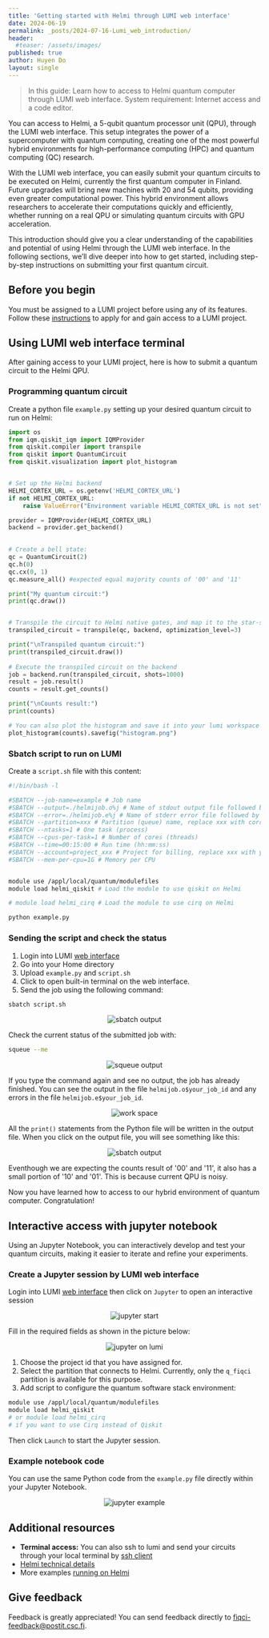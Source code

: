 ```yaml
---
title: 'Getting started with Helmi through LUMI web interface'
date: 2024-06-19
permalink: _posts/2024-07-16-Lumi_web_introduction/
header:
  #teaser: /assets/images/
published: true
author: Huyen Do
layout: single
---
```


> In this guide: Learn how to access to Helmi quantum computer through LUMI web interface.
> System requirement: Internet access and a code editor.

You can access to Helmi, a 5-qubit quantum processor unit (QPU), through the LUMI web interface. This setup integrates the power of a supercomputer with quantum computing, creating one of the most powerful hybrid environments for high-performance computing (HPC) and quantum computing (QC) research.

With the LUMI web interface, you can easily submit your quantum circuits to be executed on Helmi, currently the first quantum computer in Finland. Future upgrades will bring new machines with 20 and 54 qubits, providing even greater computational power. This hybrid environment allows researchers to accelerate their computations quickly and efficiently, whether running on a real QPU or simulating quantum circuits with GPU acceleration.

This introduction should give you a clear understanding of the capabilities and potential of using Helmi through the LUMI web interface. In the following sections, we’ll dive deeper into how to get started, including step-by-step instructions on submitting your first quantum circuit.

## Before you begin

You must be assigned to a LUMI project before using any of its features. Follow these [instructions](https://docs.csc.fi/accounts/how-to-create-new-project/#how-to-create-finnish-lumi-projects) to apply for and gain access to a LUMI project.

## Using LUMI web interface terminal

After gaining access to your LUMI project, here is how to submit a quantum circuit to the Helmi QPU.

### Programming quantum circuit

Create a python file `example.py` setting up your desired quantum circuit to run on Helmi:

```python
import os
from iqm.qiskit_iqm import IQMProvider
from qiskit.compiler import transpile
from qiskit import QuantumCircuit
from qiskit.visualization import plot_histogram


# Set up the Helmi backend
HELMI_CORTEX_URL = os.getenv('HELMI_CORTEX_URL')
if not HELMI_CORTEX_URL:
    raise ValueError("Environment variable HELMI_CORTEX_URL is not set")

provider = IQMProvider(HELMI_CORTEX_URL)
backend = provider.get_backend()

  
# Create a bell state: 
qc = QuantumCircuit(2)
qc.h(0)
qc.cx(0, 1)
qc.measure_all() #expected equal majority counts of '00' and '11'

print("My quantum circuit:")
print(qc.draw())


# Transpile the circuit to Helmi native gates, and map it to the star-shape topology backend
transpiled_circuit = transpile(qc, backend, optimization_level=3)

print("\nTranspiled quantum circuit:")
print(transpiled_circuit.draw())
  
# Execute the transpiled circuit on the backend
job = backend.run(transpiled_circuit, shots=1000)
result = job.result()
counts = result.get_counts()

print("\nCounts result:")
print(counts)

# You can also plot the histogram and save it into your lumi workspace
plot_histogram(counts).savefig("histogram.png")
```

### Sbatch script to run on LUMI

Create a `script.sh` file with this content:

```bash
#!/bin/bash -l

#SBATCH --job-name=example # Job name
#SBATCH --output=./helmijob.o%j # Name of stdout output file followed by the job ID
#SBATCH --error=./helmijob.e%j # Name of stderr error file followed by the job ID
#SBATCH --partition=xxx # Partition (queue) name, replace xxx with correct partition
#SBATCH --ntasks=1 # One task (process)
#SBATCH --cpus-per-task=1 # Number of cores (threads)
#SBATCH --time=00:15:00 # Run time (hh:mm:ss)
#SBATCH --account=project_xxx # Project for billing, replace xxx with your own project_id
#SBATCH --mem-per-cpu=1G # Memory per CPU


module use /appl/local/quantum/modulefiles
module load helmi_qiskit # Load the module to use qiskit on Helmi

# module load helmi_cirq # Load the module to use cirq on Helmi

python example.py
```

### Sending the script and check the status

1. Login into LUMI [web interface](https://www.lumi.csc.fi/public/)
2. Go into your Home directory
3. Upload `example.py` and `script.sh`
4. Click to open built-in terminal on the web interface.
5. Send the job using the following command:

```bash
sbatch script.sh 
```

<div style="text-align: center;">
    <figure style="display: inline-block; text-align: left;  margin: 0; padding: 0;">
        <img src="/assets/images/helmi-lumi-web-interface/sbatch.png" alt="sbatch output">
    </figure>
</div>


Check the current status of the submitted job with:

```bash
squeue --me
```


<div style="text-align: center;">
    <figure style="display: inline-block; text-align: left;  margin: 0; padding: 0;">
        <img src="/assets/images/helmi-lumi-web-interface/squeue.png" alt="squeue output">
    </figure>
</div>

If you type the command again and see no output, the job has already finished. You can see the output in the file `helmijob.o$your_job_id` and any errors in the file `helmijob.e$your_job_id`.

<div style="text-align: center;">
    <figure style="display: inline-block; text-align: left;  margin: 0; padding: 0;">
        <img src="/assets/images/helmi-lumi-web-interface/workspace.png" alt="work space">
    </figure>
</div>

All the `print()` statements from the Python file will be written in the output file. When you click on the output file, you will see something like this:

<div style="text-align: center;">
    <figure style="display: inline-block; text-align: left;  margin: 0; padding: 0;">
        <img src="/assets/images/helmi-lumi-web-interface/output_print.png" alt="sbatch output">
    </figure>
</div>

Eventhough we are expecting the counts result of '00' and '11', it also has a small portion of '10' and '01'. This is because current QPU is noisy.

Now you have learned how to access to our hybrid environment of quantum computer. Congratulation!

## Interactive access with jupyter notebook

Using an Jupyter Notebook, you can interactively develop and test your quantum circuits, making it easier to iterate and refine your experiments.

### Create a Jupyter session by LUMI web interface

Login into LUMI [web interface](https://www.lumi.csc.fi/public/) then click on `Jupyter` to open an interactive session

<div style="text-align: center;">
    <figure style="display: inline-block; text-align: left;  margin: 0; padding: 0;">
        <img src="/assets/images/helmi-lumi-web-interface/jupyter_starting.png" alt="jupyter start">
    </figure>
</div>

Fill in the required fields as shown in the picture below:

<div style="text-align: center;">
    <figure style="display: inline-block; text-align: left;  margin: 0; padding: 0;">
        <img src="/assets/images/helmi-lumi-web-interface/lumi_jupyter.png" alt="jupyter on lumi">
    </figure>
</div>

1. Choose the project id that you have assigned for.
2. Select the partition that connects to Helmi. Currently, only the `q_fiqci` partition is available for this purpose.
3. Add script to configure the quantum software stack environment:

```bash
module use /appl/local/quantum/modulefiles 
module load helmi_qiskit 
# or module load helmi_cirq 
# if you want to use Cirq instead of Qiskit
```

Then click `Launch` to start the Jupyter session.

### Example notebook code

You can use the same Python code from the `example.py` file directly within your Jupyter Notebook.

<div style="text-align: center;">
    <figure style="display: inline-block; text-align: left;  margin: 0; padding: 0;">
        <img src="/assets/images/helmi-lumi-web-interface/jupyter_example.png" alt="jupyter example">
    </figure>
</div>

## Additional resources

- **Terminal access:** You can also ssh to lumi and send your circuits through your local terminal by [ssh client](https://docs.lumi-supercomputer.eu/firststeps/loggingin/)
- [Helmi technical details](https://docs.csc.fi/computing/quantum-computing/helmi/helmi-specs/)
- More examples [running on Helmi](https://docs.csc.fi/computing/quantum-computing/helmi/running-on-helmi/)

## Give feedback

Feedback is greatly appreciated! You can send feedback directly to [fiqci-feedback@postit.csc.fi](mailto:fiqci-feedback@postit.csc.fi).
